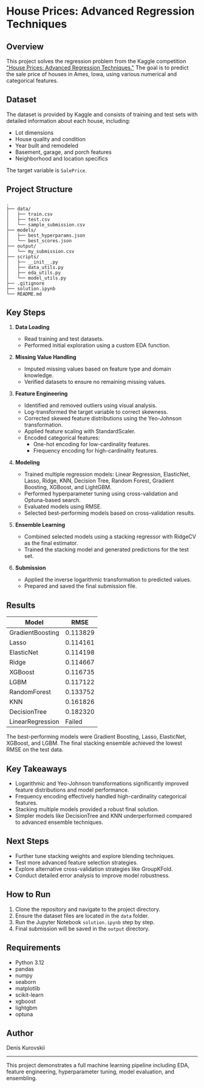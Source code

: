 # House Prices: Advanced Regression Techniques

## Overview

This project solves the regression problem from the Kaggle competition ["House Prices: Advanced Regression Techniques."](https://www.kaggle.com/competitions/house-prices-advanced-regression-techniques/) The goal is to predict the sale price of houses in Ames, Iowa, using various numerical and categorical features.

## Dataset

The dataset is provided by Kaggle and consists of training and test sets with detailed information about each house, including:

- Lot dimensions
- House quality and condition
- Year built and remodeled
- Basement, garage, and porch features
- Neighborhood and location specifics

The target variable is `SalePrice`.

## Project Structure

```text
.
├── data/
│   ├── train.csv
│   ├── test.csv
│   └── sample_submission.csv
├── models/
│   ├── best_hyperparams.json
│   └── best_scores.json
├── output/
│   └── my_submission.csv
├── scripts/
│   ├── __init__.py
│   ├── data_utils.py
│   ├── eda_utils.py
│   └── model_utils.py
├── .gitignore
├── solution.ipynb
└── README.md
```

## Key Steps

1. **Data Loading**

   - Read training and test datasets.
   - Performed initial exploration using a custom EDA function.

2. **Missing Value Handling**

   - Imputed missing values based on feature type and domain knowledge.
   - Verified datasets to ensure no remaining missing values.

3. **Feature Engineering**

   - Identified and removed outliers using visual analysis.
   - Log-transformed the target variable to correct skewness.
   - Corrected skewed feature distributions using the Yeo-Johnson transformation.
   - Applied feature scaling with StandardScaler.
   - Encoded categorical features:
     - One-hot encoding for low-cardinality features.
     - Frequency encoding for high-cardinality features.

4. **Modeling**

   - Trained multiple regression models: Linear Regression, ElasticNet, Lasso, Ridge, KNN, Decision Tree, Random Forest, Gradient Boosting, XGBoost, and LightGBM.
   - Performed hyperparameter tuning using cross-validation and Optuna-based search.
   - Evaluated models using RMSE.
   - Selected best-performing models based on cross-validation results.

5. **Ensemble Learning**

   - Combined selected models using a stacking regressor with RidgeCV as the final estimator.
   - Trained the stacking model and generated predictions for the test set.

6. **Submission**

   - Applied the inverse logarithmic transformation to predicted values.
   - Prepared and saved the final submission file.

## Results

| Model            | RMSE     |
| ---------------- | -------- |
| GradientBoosting | 0.113829 |
| Lasso            | 0.114161 |
| ElasticNet       | 0.114198 |
| Ridge            | 0.114667 |
| XGBoost          | 0.116735 |
| LGBM             | 0.117122 |
| RandomForest     | 0.133752 |
| KNN              | 0.161826 |
| DecisionTree     | 0.182320 |
| LinearRegression | Failed   |

The best-performing models were Gradient Boosting, Lasso, ElasticNet, XGBoost, and LGBM. The final stacking ensemble achieved the lowest RMSE on the test data.

## Key Takeaways

- Logarithmic and Yeo-Johnson transformations significantly improved feature distributions and model performance.
- Frequency encoding effectively handled high-cardinality categorical features.
- Stacking multiple models provided a robust final solution.
- Simpler models like DecisionTree and KNN underperformed compared to advanced ensemble techniques.

## Next Steps

- Further tune stacking weights and explore blending techniques.
- Test more advanced feature selection strategies.
- Explore alternative cross-validation strategies like GroupKFold.
- Conduct detailed error analysis to improve model robustness.

## How to Run

1. Clone the repository and navigate to the project directory.
2. Ensure the dataset files are located in the `data` folder.
3. Run the Jupyter Notebook `solution.ipynb` step by step.
4. Final submission will be saved in the `output` directory.

## Requirements

- Python 3.12
- pandas
- numpy
- seaborn
- matplotlib
- scikit-learn
- xgboost
- lightgbm
- optuna


## Author

Denis Kurovskii

---

This project demonstrates a full machine learning pipeline including EDA, feature engineering, hyperparameter tuning, model evaluation, and ensembling.
